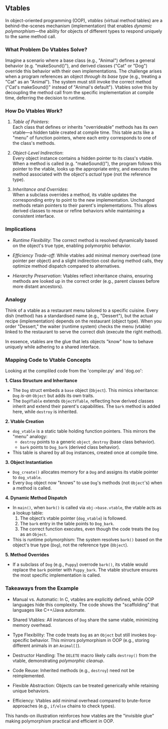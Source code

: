 
## Vtables

In object-oriented programming (OOP), *vtables* (virtual method tables) are a behind-the-scenes
mechanism (implementation) that enables *dynamic polymorphism*—the ability for objects of different types to
respond uniquely to the same method call.


### What Problem Do Vtables Solve?  

Imagine a scenario where a base class (e.g., "Animal") defines a general behavior (e.g. "makeSound()"),
and derived classes ("Cat" or "Dog") override this behavior with their own implementations. The challenge
arises when a program references an object *through its base type* (e.g., treating a "Cat" as an "Animal").
The system must still invoke the correct method ("Cat's makeSound()" instead of "Animal's default").
Vtables solve this by decoupling the method call from the specific implementation at compile time,
deferring the decision to runtime.


### How Do Vtables Work?  

1. *Table of Pointers*:  
   Each class that defines or inherits "overrideable" methods has its own vtable—a hidden table created
   at compile time. This table acts like a "menu" of function pointers, where each entry corresponds to
   one of the class's methods.  

2. *Object-Level Indirection*:  
   Every object instance contains a hidden pointer to its class's vtable. When a method is called (e.g.
   "makeSound()"), the program follows this pointer to the vtable, looks up the appropriate entry, and
   executes the method associated with the object's *actual* type (not the reference type).  

3. *Inheritance and Overrides*:  
   When a subclass overrides a method, its vtable updates the corresponding entry to point to the new
   implementation. Unchanged methods retain pointers to their parent's implementations. This allows
   derived classes to reuse or refine behaviors while maintaining a consistent interface.

### Implications

- *Runtime Flexibility*: The correct method is resolved dynamically based on the object's true type,
  enabling polymorphic behavior.  

- *Efficiency Trade-off*: While vtables add minimal memory overhead (one pointer per object) and a
  slight indirection cost during method calls, they optimize method dispatch compared to alternatives.  

- *Hierarchy Preservation*: Vtables reflect inheritance chains, ensuring methods are looked up in the
  correct order (e.g., parent classes before more distant ancestors).  


### Analogy

Think of a vtable as a restaurant menu tailored to a specific cuisine. Every dish (method) has a
standardised name (e.g., "Dessert"), but the actual recipe (implementation) depends on the restaurant
(object type). When you order "Dessert," the waiter (runtime system) checks the menu (vtable) linked
to the restaurant to serve the correct dish (execute the right method).  

In essence, vtables are the glue that lets objects "know" how to behave uniquely while adhering to a
shared interface.



### Mapping Code to Vtable Concepts  

Looking at the compliled code from the 'compiler.py' and 'dog.oo':


__1. Class Structure and Inheritance__

- The `Dog` struct embeds a `base` object (`Object`). This mimics inheritance: `Dog` *is-an* `Object`
  but adds its own traits.  
- The `DogVTable` extends `ObjectVTable`, reflecting how derived classes inherit and extend their
  parent's capabilities. The `bark` method is added here, while `destroy` is inherited.


__2. Vtable Creation__

- `dog_vtable` is a static table holding function pointers. This mirrors the "menu" analogy:
    - `destroy` points to a generic `object_destroy` (base class behavior).  
    - `bark` points to `Dog_bark` (derived class behavior).  
- This table is shared by all `Dog` instances, created once at compile time.


__3. Object Instantiation__

- `Dog_create()` allocates memory for a `Dog` and assigns its vtable pointer to `dog_vtable`.  
- Every `Dog` object now "knows" to use `Dog`'s methods (not `Object`'s) when a method is called.  


__4. Dynamic Method Dispatch__

- In `main()`, when `bark()` is called via `obj->base.vtable`, the vtable acts as a lookup table:  
    1. The object’s vtable pointer (`dog_vtable`) is followed.  
    2. The `bark` entry in the table points to `Dog_bark`.  
    3. The correct function executes, even though the code treats the `Dog` as an `Object`.  
- This is runtime polymorphism: The system resolves `bark()` based on the object's true type (`Dog`),
  not the reference type (`Object`).


__5. Method Overrides__
- If a subclass of `Dog` (e.g., `Puppy`) overrode `bark()`, its vtable would replace the `bark`
  pointer with `Puppy_bark`. The vtable structure ensures the most specific implementation is called.



### Takeaways from the Example  

- Manual vs. Automatic: In C, vtables are explicitly defined, while OOP languages hide this complexity.
  The code shows the "scaffolding" that languages like C++/Java automate.  

- Shared Vtables: All instances of `Dog` share the same vtable, minimizing memory overhead.  

- Type Flexibility: The code treats `Dog` as an `Object` but still invokes `Dog`-specific behavior.
  This mirrors polymorphism in OOP (e.g., storing different animals in an `Animal[]`).  

- Destructor Handling: The `DELETE` macro likely calls `destroy()` from the vtable, demonstrating
  *polymorphic cleanup*.

- Code Reuse: Inherited methods (e.g., `destroy`) need not be reimplemented.  

- Flexible Abstraction: Objects can be treated generically while retaining unique behaviors.  

- Efficiency: Vtables add minimal overhead compared to brute-force approaches (e.g., `if/else` chains to check types).  

This hands-on illustration reinforces how vtables are the "invisible glue" making polymorphism practical and efficient in OOP.

